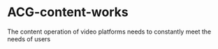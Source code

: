 # ACG-content-works
The content operation of video platforms needs to constantly meet the needs of users
